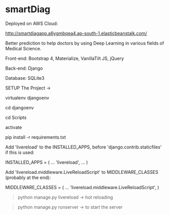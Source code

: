 # smartDiag

Deployed on AWS Cloud:

http://smartdiagapp.a6ygmbqea4.ap-south-1.elasticbeanstalk.com/





Better prediction to help doctors by using Deep Learning in various fields of Medical Science.



Front-end:
Bootstrap 4,
Materialize,
VanillaTilt JS,
jQuery

Back-end:
Django

Database:
SQLite3




SETUP The Project ->

virtualenv djangoenv

cd djangoenv

cd Scripts

activate

pip install -r requirements.txt




Add 'livereload' to the INSTALLED_APPS, before 'django.contrib.staticfiles' if this is used:

INSTALLED_APPS = (
    ...
    'livereload',
    ...
)

Add 'livereload.middleware.LiveReloadScript' to MIDDLEWARE_CLASSES (probably at the end):

MIDDLEWARE_CLASSES = (
    ...
    'livereload.middleware.LiveReloadScript',
)

> python manage.py livereload  -> hot reloading

> python manage.py runserver  -> to start the server
